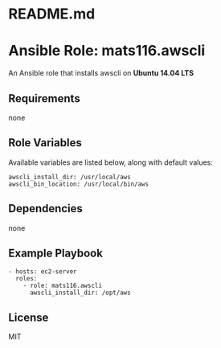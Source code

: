 # README.md
# Ansible Role: mats116.awscli

An Ansible role that installs awscli on **Ubuntu 14.04 LTS**

## Requirements

none

## Role Variables

Available variables are listed below, along with default values:

    awscli_install_dir: /usr/local/aws
    awscli_bin_location: /usr/local/bin/aws

## Dependencies

none

## Example Playbook

    - hosts: ec2-server
      roles:
        - role: mats116.awscli
          awscli_install_dir: /opt/aws

## License

MIT
